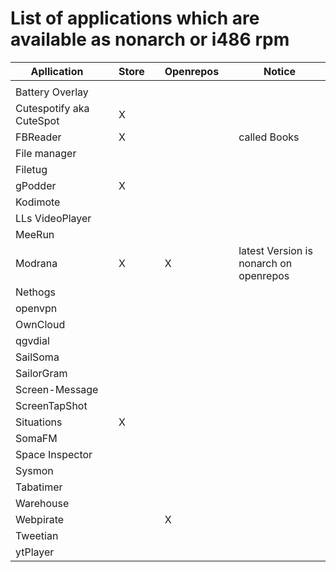 
# List of applications which are available as nonarch or i486 rpm


| Apllication     |   | Store |   | Openrepos |   | Notice                    |
|-----------------|---|-------|---|-----------|---|---------------------------|
|                 |   |       |   |           |   |                           |
| Battery Overlay |   |       |   |           |   |                           |
| Cutespotify  aka CuteSpot    |   | X     |   |           |   |                           |
| FBReader        |   | X     |   |           |   | called Books              |
| File manager    |   |       |   |           |   |                           |
| Filetug         |   |       |   |           |   |                           |
| gPodder         |   | X     |   |           |   |                           |
| Kodimote        |   |       |   |           |   |                           |
| LLs VideoPlayer |   |       |   |           |   |                           |
| MeeRun          |   |       |   |           |   |                           |
| Modrana         |   | X     |   | X         |   | latest Version is nonarch on openrepos |
| Nethogs         |   |       |   |           |   |                           |
| openvpn         |   |       |   |           |   |                           |
| OwnCloud        |   |       |   |           |   |                           |
| qgvdial         |   |       |   |           |   |                           |
| SailSoma        |   |       |   |           |   |                           |
| SailorGram      |   |       |   |           |   |                           |
| Screen-Message  |   |       |   |           |   |                           |
| ScreenTapShot   |   |       |   |           |   |                           |
| Situations      |   | X     |   |           |   |                           |
| SomaFM          |   |       |   |           |   |                           |
| Space Inspector |   |       |   |           |   |                           |
| Sysmon          |   |       |   |           |   |                           |
| Tabatimer       |   |       |   |           |   |                           |
| Warehouse       |   |       |   |           |   |                           |
| Webpirate       |   |       |   | X         |   |                           |
| Tweetian        |   |       |   |           |   |                           |
| ytPlayer        |   |       |   |           |   |                           |